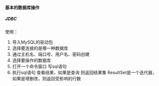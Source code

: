 #### 基本的数据库操作
##### JDBC
使用：  
1. 导入MySQL的驱动包
2. 选择要连接的是哪一种数据库
3. 通过主机名、端口号、用户名、密码创建
4. 选择要操作的数据库
5. 打开一个命令窗口  写sql语句  
6. 执行sql语句  查看结果，如果是查询 则返回结果集 ResultSet是一个迭代器，如果是增删改，则返回受影响的行数